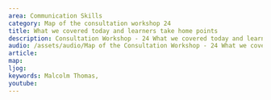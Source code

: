```yaml
---
area: Communication Skills
category: Map of the consultation workshop 24
title: What we covered today and learners take home points
description: Consultation Workshop - 24 What we covered today and learners take home points
audio: /assets/audio/Map of the Consultation Workshop - 24 What we covered today and learners take home points - MQ.mp3
article: 
map:
ljog:  
keywords: Malcolm Thomas,
youtube: 
--- 
```

